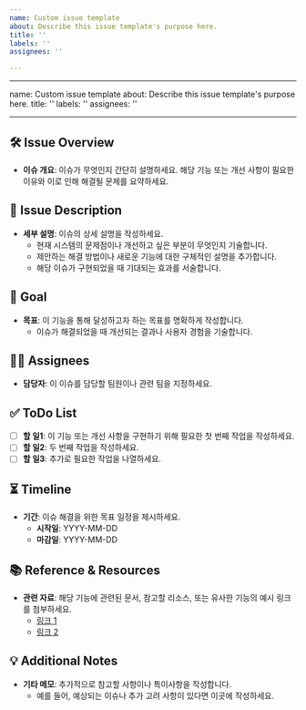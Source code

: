 ```yaml
---
name: Custom issue template
about: Describe this issue template's purpose here.
title: ''
labels: ''
assignees: ''

---
```


---
name: Custom issue template
about: Describe this issue template's purpose here.
title: ''
labels: ''
assignees: ''

---

## 🛠️ Issue Overview
- **이슈 개요**: 이슈가 무엇인지 간단히 설명하세요. 해당 기능 또는 개선 사항이 필요한 이유와 이로 인해 해결될 문제를 요약하세요.

## 📝 Issue Description
- **세부 설명**: 이슈의 상세 설명을 작성하세요.
  - 현재 시스템의 문제점이나 개선하고 싶은 부분이 무엇인지 기술합니다.
  - 제안하는 해결 방법이나 새로운 기능에 대한 구체적인 설명을 추가합니다.
  - 해당 이슈가 구현되었을 때 기대되는 효과를 서술합니다.

## 🚩 Goal
- **목표**: 이 기능을 통해 달성하고자 하는 목표를 명확하게 작성합니다.
  - 이슈가 해결되었을 때 개선되는 결과나 사용자 경험을 기술합니다.

## 🧑‍💻 Assignees
- **담당자**: 이 이슈를 담당할 팀원이나 관련 팀을 지정하세요.

## ✅ ToDo List
- [ ] **할 일1**: 이 기능 또는 개선 사항을 구현하기 위해 필요한 첫 번째 작업을 작성하세요.
- [ ] **할 일2**: 두 번째 작업을 작성하세요.
- [ ] **할 일3**: 추가로 필요한 작업을 나열하세요.

## ⏳ Timeline
- **기간**: 이슈 해결을 위한 목표 일정을 제시하세요.
  - **시작일**: YYYY-MM-DD
  - **마감일**: YYYY-MM-DD

## 📚 Reference & Resources
- **관련 자료**: 해당 기능에 관련된 문서, 참고할 리소스, 또는 유사한 기능의 예시 링크를 첨부하세요.
  - [링크 1](#)
  - [링크 2](#)

## 💡 Additional Notes
- **기타 메모**: 추가적으로 참고할 사항이나 특이사항을 작성합니다.
  - 예를 들어, 예상되는 이슈나 추가 고려 사항이 있다면 이곳에 작성하세요.